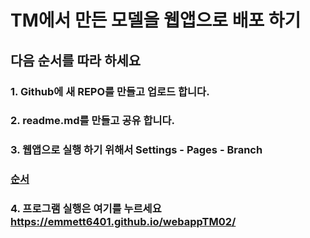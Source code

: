 # TM에서 만든 모델을 웹앱으로 배포 하기 
## 다음 순서를 따라 하세요 
### 1. Github에 새 REPO를 만들고 업로드 합니다.
### 2. readme.md를 만들고 공유 합니다.
### 3. 웹앱으로 실행 하기 위해서 Settings - Pages - Branch
###    [ 순서 ](https://github.com/Emmett6401/webappTM002/캡처.png)
### 4. 프로그램 실행은 여기를 누르세요 https://emmett6401.github.io/webappTM02/





